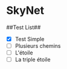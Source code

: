﻿# SkyNet #

##Test List##
- [x] Test Simple
- [ ] Plusieurs chemins
- [ ] L'étoile
- [ ] La triple étoile
